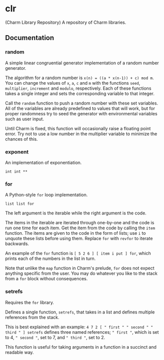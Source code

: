 # clr
(Charm Library Repository) A repository of Charm libraries.

## Documentation

### random
A simple linear congruential generator implementation of a random number generator.

The algorithm for a random number is `x(n) = ((a * x(n-1)) + c) mod m`.
You can change the values of `x`, `a`, `c` and `m` with the functions `seed`, `multiplier`, `increment` and `modulo`, respectively. 
Each of these functions takes a single integer and sets the corresponding variable to that integer.

Call the `random` function to push a random number with these set variables. All of the variables are already predefined to values that will work, but for proper randomness try to seed the generator with environmental variables such as user input.

Until Charm is fixed, this function will occasionally raise a floating point error. Try not to use a low number in the multiplier variable to minimize the chances of this.

### exponent
An implementation of exponentiation.
```
int int **
```

### for
A Python-style `for` loop implementation.
```
list list for
```
The left argument is the iterable while the right argument is the code.

The items in the iterable are iterated through one-by-one and the code is run one time for each item. Get the item from the code by calling the `item` function.
The items are given to the code in the form of lists; use `i` to unquote these lists before using them.
Replace `for` with `revfor` to iterate backwards.

An example of the `for` function is `[ 5 2 6 ] [ item i put ] for`, which prints each of the numbers in the list in turn.

Note that unlike the `map` function in Charm's prelude, `for` does not expect anything specific from the user. You may do whatever you like to the stack from a `for` block without consequences.

### setrefs
Requires the `for` library.

Defines a single function, `setrefs`, that takes in a list and defines multiple references from the stack.

This is best explained with an example: `4 7 2 [ " first " " second " " third " ] setrefs` defines three named references; `" first "`, which is set to 4, `" second "`, set to 7, and `" third "`, set to 2.

This function is useful for taking arguments in a function in a succinct and readable way.